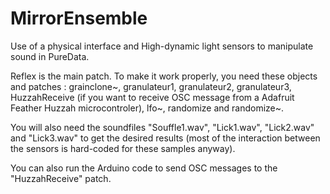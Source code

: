 # MirrorEnsemble
Use of a physical interface and High-dynamic light sensors to manipulate sound in PureData.

Reflex is the main patch. To make it work properly, you need these objects and patches : grainclone~, granulateur1, granulateur2, granulateur3, HuzzahReceive (if you want to receive OSC message from a Adafruit Feather Huzzah microcontroler), lfo~, randomize and randomize~.

You will also need the soundfiles "Souffle1.wav", "Lick1.wav", "Lick2.wav" and "Lick3.wav" to get the desired results (most of the interaction between the sensors is hard-coded for these samples anyway).

You can also run the Arduino code to send OSC messages to the "HuzzahReceive" patch.
